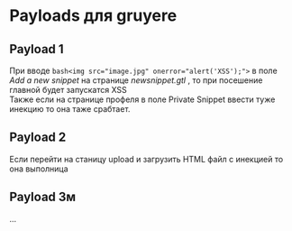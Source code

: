 # Payloads для gruyere

## Payload 1

При вводе ```bash<img src="image.jpg" onerror="alert('XSS');">``` в поле *Add a new snippet* на странице *newsnippet.gtl* , то при посешение главной будет запускатся XSS 
<br>
Также если на странице профеля в поле Private Snippet ввести туже инекцию то она таже срабтает.

## Payload 2

Если перейти на станицу upload и загрузить HTML файл с инекцией то она выполница

## Payload 3м





...
